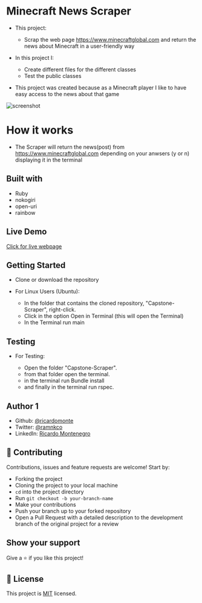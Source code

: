 
# Minecraft News Scraper
- This project:
  - Scrap the web page https://www.minecraftglobal.com and return the news about Minecraft in a user-friendly way

- In this project I:
  - Create different files for the different classes
  - Test the public classes

- This project was created because as a Minecraft player I like to have easy access to the news about that game
 
![screenshot](./screenshot/Screenshot.png)

# How it works

- The Scraper will return the news(post) from https://www.minecraftglobal.com depending on your anwsers (y or n) displaying it in the terminal


## Built with

- Ruby
- nokogiri
- open-uri
- rainbow

## Live Demo

[Click for live webpage](https://repl.it/@RicardoMonteneg/main#main.rb)

## Getting Started

- Clone or download the repository

- For Linux Users (Ubuntu):
    - In the folder that contains the cloned repository, "Capstone-Scraper", right-click.
    - Click in the option Open in Terminal (this will open the Terminal)
    - In the Terminal run main

## Testing

- For Testing:

    - Open the folder "Capstone-Scraper".
    - from that folder open the terminal.
    - in the terminal run Bundle install
    - and finally in the terminal run rspec.

## Author 1

- Github: [@ricardomonte](https://github.com/ricardomonte)
- Twitter: [@ramnkco](https://twitter.com/ramnkco)
- LinkedIn: [Ricardo Montenegro](https://www.linkedin.com/in/ricardo-antonio-montenegro-nu%C3%B1ez-87a74944/)

## 🤝 Contributing

Contributions, issues and feature requests are welcome! Start by:

- Forking the project
- Cloning the project to your local machine
- `cd` into the project directory
- Run `git checkout -b your-branch-name`
- Make your contributions
- Push your branch up to your forked repository
- Open a Pull Request with a detailed description to the development branch of the original project for a review

## Show your support

Give a ⭐️ if you like this project!

##  :memo: License

This project is [MIT](LICENSE) licensed.